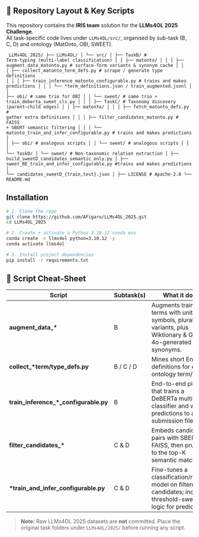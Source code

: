 ## 📁 Repository Layout & Key Scripts

This repository contains the **IRIS team** solution for the **LLMs4OL 2025 Challenge**.  
All task-specific code lives under `LLMs4OL/src/`, organised by sub-task (B, C, D) and ontology
(MatOnto, OBI, SWEET).


<code> LLMs4OL_2025/
├── LLMs4OL/
│   └── src/
│       ├── TaskB/                      # Term-typing (multi-label classification)
│       │   ├── matonto/
│       │   │   ├── augment_data_matonto.py           # surface-form variants & synonym cache
│       │   │   ├── collect_matonto_term_defs.py      # scrape / generate type definitions
│       │   │   ├── train_inference_matonto_configurable.py   # trains and makes predictions
│       │   │   └── *term_definitions.json  /  train_augmented.jsonl
│       │   ├── obi/                     # same trio for OBI
│       │   └── sweet/                   # same trio + train_deberta_sweet_cls.py
│       │
│       ├── TaskC/                      # Taxonomy discovery (parent–child edges)
│       │   ├── matonto/
│       │   │   ├── fetch_matonto_defs.py            # gather extra definitions
│       │   │   ├── filter_candidates_matonto.py     # FAISS + SBERT semantic filtering
│       │   │   └── matonto_train_and_infer_configurable.py    # trains and makes predictions
│       │   ├── obi/                     # analogous scripts
│       │   └── sweet/                   # analogous scripts
│       │
│       └── TaskD/
│           └── sweet/                   # Non-taxonomic relation extraction
│               ├── build_sweetD_candidates_semantic_only.py
│               ├── sweet_RE_train_and_infer_configurable.py  #trains and makes predictions
│               └── candidates_sweetD_{train,test}.json
│
├── LICENSE            # Apache-2.0
└── README.md
</code>

## Installation

```bash
# 1. Clone the repo
git clone https://github.com/AFigaro/LLMs4OL_2025.git
cd LLMs4OL_2025

# 2. Create + activate a Python 3.10.12 conda env
conda create -n llms4ol python=3.10.12 -y
conda activate llms4ol

# 3. Install project dependencies
pip install -r requirements.txt
```

## 🔑 Script Cheat-Sheet

| Script | Subtask(s) | What it does | Output |
|--------|------------|--------------|--------|
| **augment_data_\*** | B | Augments training terms with unit symbols, plural/case variants, plus Wiktionary & GPT-4o-generated synonyms. | `train_augmented.jsonl` |
| **collect_\*term/type_defs.py** | B / C / D | Mines short English definitions for each ontology term/type. | `*_term_definitions.json` |
| **train_inference_\*_configurable.py** | B | End-to-end pipeline that trains a DeBERTa multi-label classifier and writes predictions to a submission file. | model checkpoints, `preds_*.json` |
| **filter_candidates_\*** | C & D | Embeds candidate pairs with SBERT + FAISS, then prunes to the top-K semantic matches. | `candidates_*.json` |
| **\*train_and_infer_configurable.py** | C & D | Fine-tunes a classification/ranking model on filtered candidates; includes threshold-sweep logic for predictions. | model checkpoints, submission JSON |


> **Note:** Raw LLMs4OL 2025 datasets are **not** committed. Place the original task folders under `LLMs4OL/2025/` before running any script.

